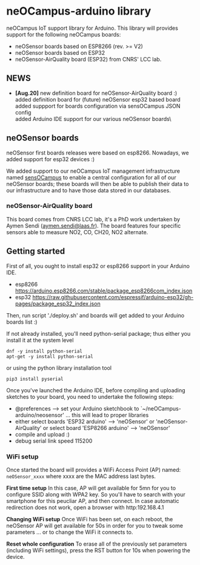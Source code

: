 # neOCampus-arduino library
neOCampus IoT support library for Arduino. This library will provides support for the following neOCampus boards:
  * neOSensor boards based on ESP8266 (rev. >= V2)
  * neOSensor boards based on ESP32
  * neOSensor-AirQuality board (ESP32) from CNRS' LCC lab.

## NEWS ##
 * **[Aug.20]** new definition board for neOSensor-AirQuality board :)\
added definition board for (future) neOSensor esp32 based board\
added suppport for boards configuration via sensOCampus JSON config\
added Arduino IDE support for our various neOSensor boards\

## neOSensor boards ##
neOSensor first boards releases were based on esp8266. Nowadays, we added support for esp32 devices :)

We added support to our neOCampus IoT management infrastructure named [sensOCampus](https://neocampus.univ-tlse3.fr "neOCampus's Wiki Home") to enable a central configuration for all of our neOSensor boards; these boards will then be able to publish their data to our infrastructure and to have those data stored in our databases.

### neOSensor-AirQuality board ###
This board comes from CNRS LCC lab, it's a PhD work undertaken by Aymen Sendi (aymen.sendi@laas.fr).
The board features four specific sensors able to measure NO2, CO, CH20, NO2 alternate.

## Getting started ##
First of all, you ought to install esp32 or esp8266  support in your Arduino IDE.

  - esp8266 https://arduino.esp8266.com/stable/package_esp8266com_index.json
  - esp32 https://raw.githubusercontent.com/espressif/arduino-esp32/gh-pages/package_esp32_index.json

Then, run script './deploy.sh' and boards will get added to your Arduino boards list :)

If not already installed, you'll need python-serial package; thus either you install it at the system level
```
dnf -y install python-serial
apt-get -y install python-serial
```
or using the python library installation tool
```
pip3 install pyserial
```

Once you've launched the Arduino IDE, before compiling and uploading sketches to your board, you need to undertake the following steps:
  - @preferences --> set your Arduino sketchbook to `~/neOCampus-arduino/neosensor' ... this will lead to proper libraries
  - either select boards 'ESP32 arduino' --> 'neOSensor' or 'neOSensor-AirQuality' or select board 'ESP8266 arduino' --> 'neOSensor'
  - compile and upload :)
  - debug serial link speed 115200

### WiFi setup ###
Once started the board will provides a WiFi Access Point (AP) named: `neOSensor_xxxx` where xxxx are the MAC address last bytes.

**First time setup**
In this case, AP will get available for 5mn for you to configure SSID along with WPA2 key.
So you'll have to search with your smartphone for this peucliar AP, and then connect. In case automatic redirection does not work, open a browser with http:192.168.4.1

**Changing WiFi setup**
Once WiFi has been set, on each reboot, the neOSensor AP will get available for 50s in order for you to tweak some parameters ... or to change the WiFi it connects to.

**Reset whole configuration**
To erase all of the previously set parameters (including WiFi settings), press the RST button for 10s when powering the device.


